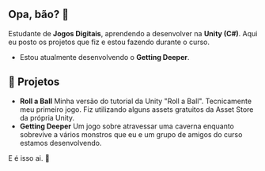 ## Opa, bão? 🦝

Estudante de **Jogos Digitais**, aprendendo a desenvolver na **Unity (C#)**. Aqui eu posto os projetos que fiz e estou fazendo durante o curso.
- Estou atualmente desenvolvendo o **Getting Deeper**.

## 📌 Projetos
- **Roll a Ball**
  Minha versão do tutorial da Unity "Roll a Ball". Tecnicamente meu primeiro jogo. Fiz utilizando alguns assets gratuitos da Asset Store da própria Unity.
- **Getting Deeper**
 Um jogo sobre atravessar uma caverna enquanto sobrevive a vários monstros que eu e um grupo de amigos do curso estamos desenvolvendo.

E é isso ai. 👋
